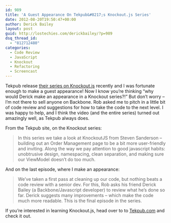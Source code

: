 ```yaml
---
id: 989
title: 'A Guest Appearance On Tekpub&#8217;s Knockout.js Series'
date: 2012-08-20T19:50:47+00:00
author: Derick Bailey
layout: post
guid: http://lostechies.com/derickbailey/?p=989
dsq_thread_id:
  - "812712480"
categories:
  - Code Review
  - JavaScript
  - Knockout
  - Refactoring
  - Screencast
---
```

Tekpub release [their series on Knockout.js](http://tekpub.com/productions/knockout) recently and I was fortunate enough to make a guest appearance! Now I know you&#8217;re thinking &#8220;why would Derick make an appearance in a Knockout series?!&#8221; But don&#8217;t worry &#8211; I&#8217;m not there to sell anyone on Backbone. Rob asked me to pitch in a little bit of code review and suggestions for how to take the code to the next level. I was happy to help, and I think the video (and the entire series) turned out amazingly well, as Tekpub always does.

From the Tekpub site, on the Knockout series:

> In this series we take a look at KnockoutJS from Steven Sanderson &#8211; building out an Order Management page to be a bit more user-friendly and inviting. Along the way we pay attention to good javascript habits: unobtrusive design, namespacing, clean separation, and making sure our ViewModel doesn&#8217;t do too much.

And on the last episode, where I make an appearance:

> We&#8217;ve taken a first pass at cleaning up our code, but nothing beats a code review with a senior dev. For this, Rob asks his friend Derick Bailey (a Backbone/Javascript developer) to review what he&#8217;s done so far. Derick suggests many improvements &#8211; which make the code much more readable. This is the final episode in the series.

If you&#8217;re interested in learning Knockout.js, head over to to [Tekpub.com](http://tekpub.com/) and check it out.